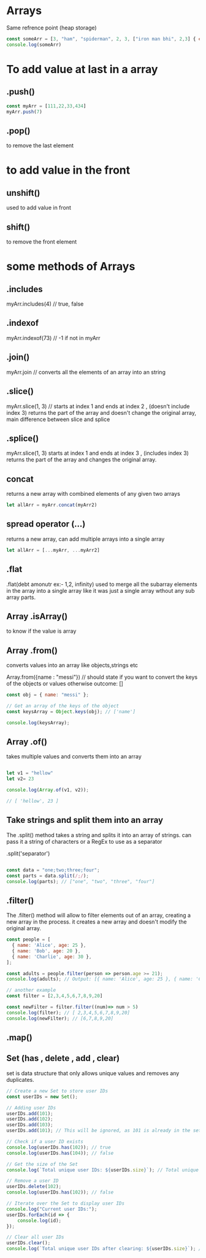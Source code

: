 # Arrays

Same refrence point (heap storage)

```js
const someArr = [3, "ham", "spiderman", 2, 3, ["iron man bhi", 2,3] { email : "some@gmail.com"}]
console.log(someArr)
```

# To add value at last in a array

## .push()

```js 
const myArr = [111,22,33,434]
myArr.push(7)
```

## .pop()

to remove the last element

# to add value in the front 

## unshift()

used to add value in front 

## shift()

to remove the front element

# some methods of Arrays 

## .includes

myArr.includes(4)  // true, false

## .indexof

myArr.indexof(73) // -1 if not in myArr

## .join()

myArr.join //  converts all the elements of an array into an string

## .slice()
 
myArr.slice(1, 3) // starts at index 1 and ends at index 2 , (doesn't include index 3)
returns the part of the array and doesn't change the original array, main difference between slice and splice

## .splice()

myArr.slice(1, 3)  starts at index 1 and ends at index 3 , (includes index 3)
returns the part of the array and changes the original array.

## concat

returns a new array with combined elements of any given two arrays

```js
let allArr = myArr.concat(myArr2)
```

## spread operator (...)

returns a new array, can add multiple arrays into a single array 

```js
let allArr = [...myArr, ...myArr2]
```

## .flat 

.flat(debt amonutr ex:- 1,2, infinity)
used to merge all the subarray elements in the array into a single array like it was just a single array wthout any sub array parts.

## Array .isArray()

to know if the value is array 

## Array .from()

converts values into an array like objects,strings etc

Array.from({name : "messi"}) // should state if you want to convert the keys of the objects or values otherwise outcome: [] 

```js 
const obj = { name: "messi" };

// Get an array of the keys of the object
const keysArray = Object.keys(obj); // ['name']

console.log(keysArray);
```

## Array .of()

takes multiple values and converts them into an array 

```js

let v1 = "hellow"
let v2= 23

console.log(Array.of(v1, v2));

// [ 'hellow', 23 ]
```

## Take strings and split them into an array 

The .split() method takes a string and splits it into an array of strings. can pass it a string of characters or a RegEx to use as a separator

.split('separator')

```js

const data = "one;two;three;four";
const parts = data.split(/;/);
console.log(parts); // ["one", "two", "three", "four"]
```

## .filter()

The .filter() method will allow to filter elements out of an array, creating a new array in the process.
it creates a new array and doesn't modify the original array.

```js
const people = [
  { name: 'Alice', age: 25 },
  { name: 'Bob', age: 20 },
  { name: 'Charlie', age: 30 },
];

const adults = people.filter(person => person.age >= 21);
console.log(adults); // Output: [{ name: 'Alice', age: 25 }, { name: 'Charlie', age: 30 }]

// another example
const filter = [2,3,4,5,6,7,8,9,20]

const newFilter = filter.filter((num)=> num > 5)
console.log(filter); // [ 2,3,4,5,6,7,8,9,20]
console.log(newFilter); // [6,7,8,9,20]
```

## .map()


## Set (has , delete , add , clear)

set is data structure that only allows unique values and removes any duplicates.

```js
// Create a new Set to store user IDs
const userIDs = new Set();

// Adding user IDs
userIDs.add(101);
userIDs.add(102);
userIDs.add(103);
userIDs.add(101); // This will be ignored, as 101 is already in the set

// Check if a user ID exists
console.log(userIDs.has(102)); // true
console.log(userIDs.has(104)); // false

// Get the size of the Set
console.log(`Total unique user IDs: ${userIDs.size}`); // Total unique user IDs: 3

// Remove a user ID
userIDs.delete(102);
console.log(userIDs.has(102)); // false

// Iterate over the Set to display user IDs
console.log("Current user IDs:");
userIDs.forEach(id => {
    console.log(id);
});

// Clear all user IDs
userIDs.clear();
console.log(`Total unique user IDs after clearing: ${userIDs.size}`); // 0
```

